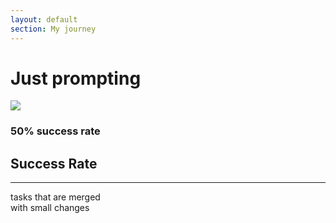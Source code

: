 ```yaml
---
layout: default
section: My journey
---
```


# Just prompting

<div class="mt-8 flex justify-between">
    <div v-click>
        <img class="" src="/journey.1.jpeg">
    </div>
    <div class="flex flex-col gap-10 items-center justify-center w-100 text-center" >
        <card v-click icon="😭" title="Result" variant="critical" class="w-62">
            <h3>50% success rate</h3>
        </card>
        <card v-click class="w-62">
            <h2>Success Rate</h2>
            <hr class="py-2">
            tasks that are merged <br>
            with small changes
        </card>
    </div>
</div>
